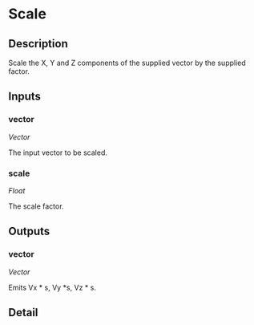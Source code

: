 # Scale

## Description
Scale the X, Y and Z components of the supplied vector by the supplied factor.

## Inputs
### vector

*Vector*

The input vector to be scaled.

### scale

*Float*

The scale factor.

## Outputs
### vector

*Vector*

Emits Vx * s, Vy *s, Vz * s.

## Detail

